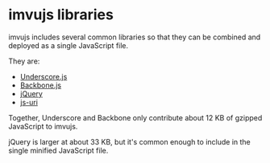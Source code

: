# imvujs libraries

imvujs includes several common libraries so that they can be combined
and deployed as a single JavaScript file.

They are:

* [Underscore.js](http://underscorejs.org/)
* [Backbone.js](http://backbonejs.org/)
* [jQuery](http://jquery.com/)
* [js-uri](http://code.google.com/p/js-uri/)

Together, Underscore and Backbone only contribute about 12 KB of
gzipped JavaScript to imvujs.

jQuery is larger at about 33 KB, but it's common enough to include
in the single minified JavaScript file.

